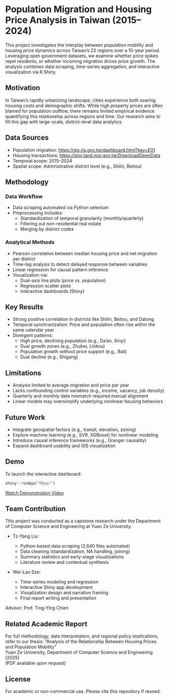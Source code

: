 # Population Migration and Housing Price Analysis in Taiwan (2015–2024)

This project investigates the interplay between population mobility and housing price dynamics across Taiwan’s 22 regions over a 10-year period. Leveraging open government datasets, we examine whether price spikes repel residents, or whether incoming migration drives price growth. The analysis combines data scraping, time-series aggregation, and interactive visualization via R Shiny.

## Motivation

In Taiwan’s rapidly urbanizing landscape, cities experience both soaring housing costs and demographic shifts. While high property prices are often blamed for population outflow, there remains limited empirical evidence quantifying this relationship across regions and time. Our research aims to fill this gap with large-scale, district-level data analytics.

## Data Sources

- Population migration: https://gis.ris.gov.tw/dashboard.html?key=E01
- Housing transactions: https://plvr.land.moi.gov.tw/DownloadOpenData
- Temporal scope: 2015–2024
- Spatial scope: Administrative district level (e.g., Shilin, Beitou)

## Methodology

### Data Workflow

- Data scraping automated via Python selenium
- Preprocessing includes:
  - Standardization of temporal granularity (monthly/quarterly)
  - Filtering out non-residential real estate
  - Merging by district codes

### Analytical Methods

- Pearson correlation between median housing price and net migration per district
- Time-lag analysis to detect delayed response between variables
- Linear regression for causal pattern inference
- Visualization via:
  - Dual-axis line plots (price vs. population)
  - Regression scatter plots
  - Interactive dashboards (Shiny)

## Key Results

- Strong positive correlation in districts like Shilin, Beitou, and Datong
- Temporal synchronization: Price and population often rise within the same calendar year
- Divergent patterns:
  - High price, declining population (e.g., Da’an, Xinyi)
  - Dual growth zones (e.g., Zhubei, Linkou)
  - Population growth without price support (e.g., Bali)
  - Dual decline (e.g., Shigang)

## Limitations

- Analysis limited to average migration and price per year
- Lacks confounding control variables (e.g., income, vacancy, job density)
- Quarterly and monthly data mismatch required manual alignment
- Linear models may oversimplify underlying nonlinear housing behaviors

## Future Work

- Integrate geospatial factors (e.g., transit, elevation, zoning)
- Explore machine learning (e.g., SVR, XGBoost) for nonlinear modeling
- Introduce causal inference frameworks (e.g., Granger causality)
- Expand dashboard usability and GIS visualization

## Demo

To launch the interactive dashboard:
```R
shiny::runApp("RApp/")
```
[Watch Demonstration Video](https://youtu.be/2qCja5m_uN0)

## Team Contribution

This project was conducted as a capstone research under the Department of Computer Science and Engineering at Yuan Ze University.

- Tz-Yang Liu: 
  - Python-based data scraping (2,640 files automated)
  - Data cleaning (standardization, NA handling, joining)
  - Summary statistics and early-stage visualizations
  - Literature review and contextual synthesis

- Wei-Lan Sze: 
  - Time-series modeling and regression
  - Interactive Shiny app development
  - Visualization design and narrative framing
  - Final report writing and presentation

Advisor: Prof. Ting-Ying Chien

## Related Academic Report

For full methodology, data interpretation, and regional policy implications, refer to our thesis:
“Analysis of the Relationship Between Housing Prices and Population Mobility”  
Yuan Ze University, Department of Computer Science and Engineering (2025)  
(PDF available upon request)

## License

For academic or non-commercial use. Please cite this repository if reused.

